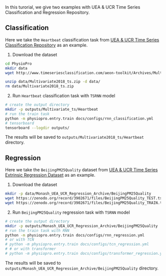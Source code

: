 In this turorial, we give two examples with UEA & UCR Time Series Classification and Regression Repository.

## Classification

Here we take the `Heartbeat` classification task from [UEA & UCR Time Series Classification Repository](http://timeseriesclassification.com/dataset.php) as an example.

1. Download the dataset
```bash
cd PhysioPro
mkdir data
wget http://www.timeseriesclassification.com/aeon-toolkit/Archives/Multivariate2018_ts.zip -P data

unzip data/Multivariate2018_ts.zip -d data/
rm data/Multivariate2018_ts.zip
```

2. Run `Heartbeat` classification task with `TSRNN` model
```bash
# create the output directory
mkdir -p outputs/Multivariate_ts/Heartbeat
# run the train task
python -m physiopro.entry.train docs/configs/rnn_classification.yml
# tensorboard
tensorboard --logdir outputs/
```

The results will be saved to `outputs/Multivariate2018_ts/Heartbeat` directory. 

## Regression

Here we take the `BeijingPM25Quality` dataset from [UEA & UCR Time Series Extrinsic Regression Dataset](http://tseregression.org/) as an example.

1. Download the dataset
```bash
mkdir -p data/Monash_UEA_UCR_Regression_Archive/BeijingPM25Quality
wget https://zenodo.org/record/3902671/files/BeijingPM25Quality_TEST.ts?download=1 -O data/Monash_UEA_UCR_Regression_Archive/BeijingPM25Quality/BeijingPM25Quality_TEST.ts
wget https://zenodo.org/record/3902671/files/BeijingPM25Quality_TRAIN.ts?download=1 -O data/Monash_UEA_UCR_Regression_Archive/BeijingPM25Quality/BeijingPM25Quality_TRAIN.ts
```

2. Run `BeijingPM25Quality` regression task with `TSRNN` model
```bash
# create the output directory
mkdir -p outputs/Monash_UEA_UCR_Regression_Archive/BeijingPM25Quality
# run the train task with RNN 
python -m physiopro.entry.train docs/configs/rnn_regression.yml
# or with TCN
# python -m physiopro.entry.train docs/configs/tcn_regression.yml
# # or with transformer
# python -m physiopro.entry.train docs/configs/transformer_regression.yml
```

The results will be saved to `outputs/Monash_UEA_UCR_Regression_Archive/BeijingPM25Quality` directory.
